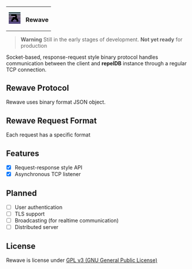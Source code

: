 
<table style="width: 100%; border: none;" cellspacing="0" cellpadding="0" border="0">
  <tr>
    <td></td>
    <td rowspan="3"><h3>Rewave</h3></td>
  </tr>
  <tr>
    <td><img src="./assets/repel.png" width="32" height="32" /></td>
  </tr>
  <tr>
    <td></td>
  </tr>
</table>


<!--
| ⚠️        Still in the early stages of development. Not yet ready for production  |
|-----------------------------------------|
-->

> **Warning**
> Still in the early stages of development. **Not yet ready** for production

Socket-based, response-request style binary protocol handles communication between the client and **repelDB** instance through a regular TCP connection.

## Rewave Protocol
Rewave uses binary format JSON object. 

## Rewave Request Format
Each request has a specific format

## Features
* [x] Request-response style API
* [x] Asynchronous TCP listener

## Planned
* [ ] User authentication
* [ ] TLS support
* [ ] Broadcasting (for realtime communication)
* [ ] Distributed server

<!--
## Release Changes
> **Note** : A stable v1.0 release will not happen until all major bugs were fixed.
-->

## License
Rewave is license under [GPL v3 (GNU General Public License)](../LICENSE)
